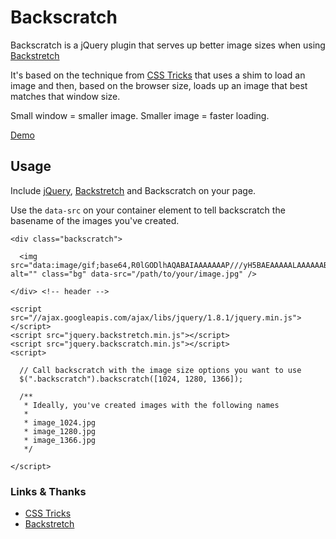 # Backscratch

Backscratch is a jQuery plugin that serves up better image sizes
when using [Backstretch](http://srobbin.com/jquery-plugins/backstretch/)

It's based on the technique from [CSS Tricks](http://css-tricks.com/perfect-full-page-background-image/) 
that uses a shim to load an image and then, based on the browser size, loads up an image
that best matches that window size.

Small window = smaller image. Smaller image = faster loading.

[Demo](http://facetdev.com/demos/backscratch/)

## Usage

Include [jQuery](http://jquery.com), [Backstretch](http://srobbin.com/jquery-plugins/backstretch/) and Backscratch on your page.

Use the ``data-src`` on your container element to tell backscratch the basename of the images you've created.

    <div class="backscratch">

      <img src="data:image/gif;base64,R0lGODlhAQABAIAAAAAAAP///yH5BAEAAAAALAAAAAABAAEAAAIBRAA7" alt="" class="bg" data-src="/path/to/your/image.jpg" />

    </div> <!-- header -->

    <script src="//ajax.googleapis.com/ajax/libs/jquery/1.8.1/jquery.min.js"></script>
    <script src="jquery.backstretch.min.js"></script>
    <script src="jquery.backscratch.min.js"></script>
    <script>

      // Call backscratch with the image size options you want to use
      $(".backscratch").backscratch([1024, 1280, 1366]);

      /**
       * Ideally, you've created images with the following names
       *
       * image_1024.jpg
       * image_1280.jpg
       * image_1366.jpg
       */

    </script>

### Links & Thanks

- [CSS Tricks](http://css-tricks.com/perfect-full-page-background-image/)
- [Backstretch](http://srobbin.com/jquery-plugins/backstretch/)